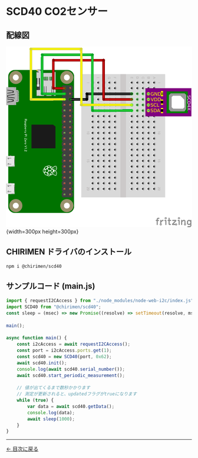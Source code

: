 # SCD40 CO2センサー

## 配線図

![配線図](./schematic.png "schematic"){width=300px height=300px}

## CHIRIMEN ドライバのインストール

```shell
npm i @chirimen/scd40
```

## サンプルコード (main.js)

```javascript
import { requestI2CAccess } from "./node_modules/node-web-i2c/index.js";
import SCD40 from "@chirimen/scd40";
const sleep = (msec) => new Promise((resolve) => setTimeout(resolve, msec));

main();

async function main() {
	const i2cAccess = await requestI2CAccess();
	const port = i2cAccess.ports.get(1);
	const scd40 = new SCD40(port, 0x62);
	await scd40.init();
	console.log(await scd40.serial_number());
	await scd40.start_periodic_measurement();

	// 値が出てくるまで数秒かかります
	// 測定が更新されると、updatedフラグがtrueになります
	while (true) {
		var data = await scd40.getData();
		console.log(data);
		await sleep(1000);
	}
}
```


---
[← 目次に戻る](../index.md)
